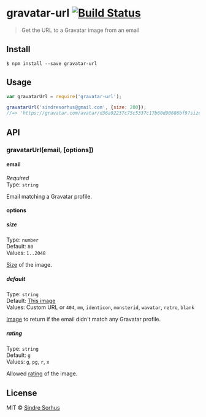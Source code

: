 # gravatar-url [![Build Status](https://travis-ci.org/sindresorhus/gravatar-url.svg?branch=master)](https://travis-ci.org/sindresorhus/gravatar-url)

> Get the URL to a Gravatar image from an email


## Install

```
$ npm install --save gravatar-url
```


## Usage

```js
var gravatarUrl = require('gravatar-url');

gravatarUrl('sindresorhus@gmail.com', {size: 200});
//=> 'https://gravatar.com/avatar/d36a92237c75c5337c17b60d90686bf9?size=200'
```


## API

### gravatarUrl(email, [options])

#### email

*Required*  
Type: `string`

Email matching a Gravatar profile.

#### options

##### size

Type: `number`  
Default: `80`  
Values: `1..2048`

[Size](https://en.gravatar.com/site/implement/images/#size) of the image.

##### default

Type: `string`  
Default: [This image](http://www.gravatar.com/avatar/00000000000000000000000000000000)  
Values: Custom URL or `404`, `mm`, `identicon`, `monsterid`, `wavatar`, `retro`, `blank`

[Image](https://en.gravatar.com/site/implement/images/#default-image) to return if the email didn't match any Gravatar profile.

##### rating

Type: `string`  
Default: `g`  
Values: `g`, `pg`, `r`, `x`

Allowed [rating](https://en.gravatar.com/site/implement/images/#rating) of the image.


## License

MIT © [Sindre Sorhus](http://sindresorhus.com)
